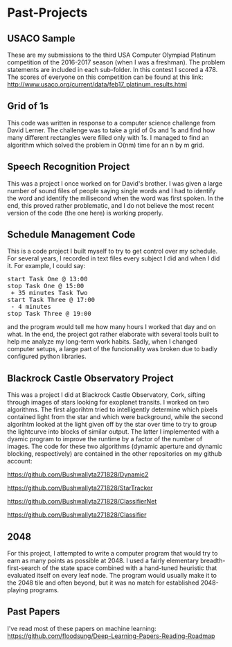 # Past-Projects
## USACO Sample

These are my submissions to the third USA Computer Olympiad Platinum competition of the 2016-2017 season (when I was a freshman). The problem statements are included in each sub-folder. In this contest I scored a 478. The scores of everyone on this competition can be found at this link: http://www.usaco.org/current/data/feb17_platinum_results.html

## Grid of 1s

This code was written in response to a computer science challenge from David Lerner. The challenge was to take a grid of 0s and 1s and find how many different rectangles were filled only with 1s. I managed to find an algorithm which solved the problem in O(nm) time for an n by m grid.

## Speech Recognition Project

This was a project I once worked on for David's brother. I was given a large number of sound files of people saying single words and I had to identify the word and identify the milisecond when the word was first spoken. In the end, this proved rather problematic, and I do not believe the most recent version of the code (the one here) is working properly. 

## Schedule Management Code

This is a code project I built myself to try to get control over my schedule. For several years, I recorded in text files every subject I did and when I did it. For example, I could say:

<pre>start Task One @ 13:00
stop Task One @ 15:00
 + 35 minutes Task Two
start Task Three @ 17:00
 - 4 minutes
stop Task Three @ 19:00</pre>

and the program would tell me how many hours I worked that day and on what. In the end, the project got rather elaborate with several tools built to help me analyze my long-term work habits. Sadly, when I changed computer setups, a large part of the funcionality was broken due to badly configured python libraries. 

## Blackrock Castle Observatory Project

This was a project I did at Blackrock Castle Observatory, Cork, sifting through images of stars looking for exoplanet transits. I worked on two algorithms. The first algorihtm tried to intelligently determine which pixels contained light from the star and which were background, while the second algorihtm looked at the light given off by the star over time to try to group the lightcurve into blocks of similar output. The latter I implemented with a dyamic program to improve the runtime by a factor of the number of images. The code for these two algorithms (dynamic aperture and dynamic blocking, respectively) are contained in the other repositories on my github account:

https://github.com/Bushwallyta271828/Dynamic2

https://github.com/Bushwallyta271828/StarTracker

https://github.com/Bushwallyta271828/ClassifierNet

https://github.com/Bushwallyta271828/Classifier

## 2048

For this project, I attempted to write a computer program that would try to earn as many points as possible at 2048. I used a fairly elementary breadth-first-search of the state space combined with a hand-tuned heuristic that evaluated itself on every leaf node. The program would usually make it to the 2048 tile and often beyond, but it was no match for established 2048-playing programs.

## Past Papers

I've read most of these papers on machine learning: https://github.com/floodsung/Deep-Learning-Papers-Reading-Roadmap
